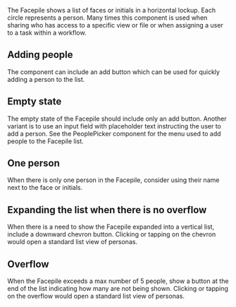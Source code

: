 The Facepile shows a list of faces or initials in a horizontal lockup. Each circle represents a person. Many times this component is used when sharing who has access to a specific view or file or when assigning a user to a task within a workflow.

## Adding people

The component can include an add button which can be used for quickly adding a person to the list.

## Empty state

The empty state of the Facepile should include only an add button. Another variant is to use an input field with placeholder text instructing the user to add a person. See the PeoplePicker component for the menu used to add people to the Facepile list.

## One person

When there is only one person in the Facepile, consider using their name next to the face or initials.

## Expanding the list when there is no overflow

When there is a need to show the Facepile expanded into a vertical list, include a downward chevron button. Clicking or tapping on the chevron would open a standard list view of personas.

## Overflow

When the Facepile exceeds a max number of 5 people, show a button at the end of the list indicating how many are not being shown. Clicking or tapping on the overflow would open a standard list view of personas.